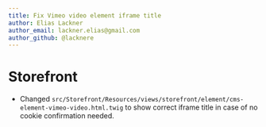 ```yaml
---
title: Fix Vimeo video element iframe title
author: Elias Lackner
author_email: lackner.elias@gmail.com
author_github: @lacknere
---
```

# Storefront
* Changed `src/Storefront/Resources/views/storefront/element/cms-element-vimeo-video.html.twig` to show correct iframe title in case of no cookie confirmation needed.
